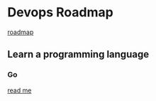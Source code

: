 # Devops Roadmap

[roadmap](https://roadmap.sh/devops)

## Learn a programming language

### Go

[read me](./learn_a_programming_language/go/readme.md)
